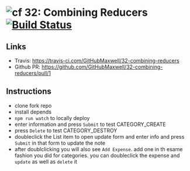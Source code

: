 ![cf](http://i.imgur.com/7v5ASc8.png) 32: Combining Reducers [![Build Status](https://travis-ci.com/GitHubMaxwell/32-combining-reducers.svg?branch=max2-lab32)](https://travis-ci.com/GitHubMaxwell/32-combining-reducers)
===

## Links
  * Travis: https://travis-ci.com/GitHubMaxwell/32-combining-reducers
  * Github PR: https://github.com/GitHubMaxwell/32-combining-reducers/pull/1

## Instructions
  * clone fork repo
  * install depends
  * `npm run watch` to locally deploy
  * enter information and press `Submit` to test CATEGORY_CREATE
  * press `Delete` to test CATEGORY_DESTROY
  * doubleclick the List item to open update form and enter info and press `Submit` in that form to update the note
  * after doublclicking you will also see `Add Expense`. add one in th esame fashion you did for categories. you can doubleclick the expense and `update` as well as `delete` it